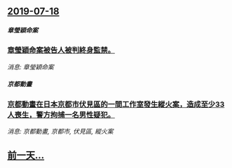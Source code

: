 ## [2019-07-18](/news/2019/07/18/index.md)

##### 章瑩穎命案
### [章瑩穎命案被告人被判終身監禁。 ](/news/2019/07/18/章瑩穎命案被告人被判終身監禁.md)
_消息: 章瑩穎命案_

##### 京都動畫
### [京都動畫在日本京都市伏見區的一間工作室發生縱火案，造成至少33人喪生，警方拘捕一名男性疑犯。 ](/news/2019/07/18/京都動畫在日本京都市伏見區的一間工作室發生縱火案-造成至少33人喪生-警方拘捕一名男性疑犯.md)
_消息: 京都動畫, 京都市, 伏見區, 縱火案_

## [前一天...](/news/2015/04/16/index.md)

